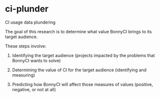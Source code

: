 # ci-plunder
CI usage data plundering

The goal of this research is to determine what value BonnyCI brings to its target audience.

These steps involve:

1) Identifying the target audience (projects impacted by the problems that BonnyCI wants to solve)

2) Determining the value of CI for the target audience (identifying and measuring)

3) Predicting how BonnyCI will affect those measures of values (positive, negative, or not at all)
